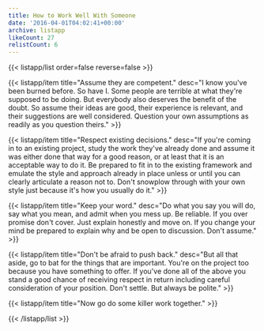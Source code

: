 ```yaml
---
title: How to Work Well With Someone
date: '2016-04-01T04:02:41+00:00'
archive: listapp
likeCount: 27
relistCount: 6
---
```



{{< listapp/list order=false reverse=false >}}

   {{< listapp/item title="Assume they are competent."
      desc="I know you've been burned before. So have I. Some people are terrible at what they're supposed to be doing. But everybody also deserves the benefit of the doubt. So assume their ideas are good, their experience is relevant, and their suggestions are well considered. Question your own assumptions as readily as you question theirs." >}}

   {{< listapp/item title="Respect existing decisions."
      desc="If you're coming in to an existing project, study the work they've already done and assume it was either done that way for a good reason, or at least that it is an acceptable way to do it. Be prepared to fit in to the existing framework and emulate the style and approach already in place unless or until you can clearly articulate a reason not to. Don't snowplow through with your own style just because it's how you usually do it." >}}

   {{< listapp/item title="Keep your word."
      desc="Do what you say you will do, say what you mean, and admit when you mess up. Be reliable. If you over promise don't cover. Just explain honestly and move on. If you change your mind be prepared to explain why and be open to discussion. Don't assume." >}}

   {{< listapp/item title="Don't be afraid to push back."
      desc="But all that aside, go to bat for the things that are important. You're on the project too because you have something to offer. If you've done all of the above you stand a good chance of receiving respect in return including careful consideration of your position. Don't settle. But always be polite." >}}

   {{< listapp/item title="Now go do some killer work together." >}}

{{< /listapp/list >}}
